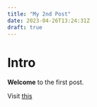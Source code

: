```yaml
---
title: "My 2nd Post"
date: 2023-04-26T13:24:31Z
draft: true
---
```


# Intro

**Welcome** to the first post. 

Visit [this](https://www.google.com)